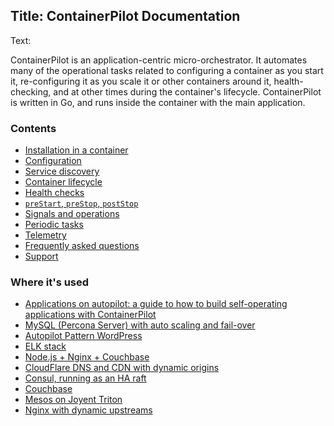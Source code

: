 Title: ContainerPilot Documentation
----
Text:

ContainerPilot is an application-centric micro-orchestrator. It automates many of the operational tasks related to configuring a container as you start it, re-configuring it as you scale it or other containers around it, health-checking, and at other times during the container's lifecycle. ContainerPilot is written in Go, and runs inside the container with the main application.

### Contents

- [Installation in a container](/containerpilot/docs/installation)
- [Configuration](/containerpilot/docs/configuration)
- [Service discovery](/containerpilot/docs/service-discovery)
- [Container lifecycle](/containerpilot/docs/lifecycle)
- [Health checks](/containerpilot/docs/health)
- [`preStart`, `preStop`, `postStop`](/containerpilot/docs/start-stop)
- [Signals and operations](/containerpilot/docs/signals)
- [Periodic tasks](/containerpilot/docs/tasks)
- [Telemetry](/containerpilot/docs/telemetry)
- [Frequently asked questions](/containerpilot/docs/faq)
- [Support](/containerpilot/docs/support)

### Where it's used

- [Applications on autopilot: a guide to how to build self-operating applications with ContainerPilot](https://www.joyent.com/blog/applications-on-autopilot)
- [MySQL (Percona Server) with auto scaling and fail-over](https://www.joyent.com/blog/dbaas-simplicity-no-lock-in)
- [Autopilot Pattern WordPress](https://www.joyent.com/blog/wordpress-on-autopilot)
- [ELK stack](https://www.joyent.com/blog/docker-log-drivers)
- [Node.js + Nginx + Couchbase](https://www.joyent.com/blog/docker-nodejs-nginx-nosql-autopilot)
- [CloudFlare DNS and CDN with dynamic origins](https://github.com/autopilotpattern/cloudflare)
- [Consul, running as an HA raft](https://github.com/autopilotpattern/consul)
- [Couchbase](https://github.com/autopilotpattern/couchbase)
- [Mesos on Joyent Triton](https://www.joyent.com/blog/mesos-by-the-pound)
- [Nginx with dynamic upstreams](https://www.joyent.com/blog/dynamic-nginx-upstreams-with-containerpilot)
